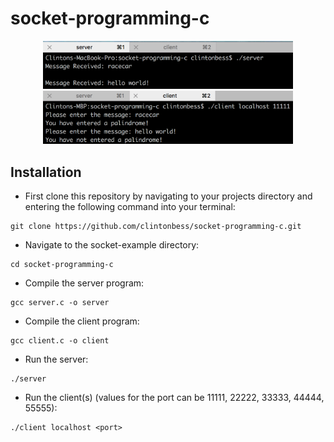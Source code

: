 # socket-programming-c

<div style="text-align:center"><img src ="server.png" width="400"/></div>
<div style="text-align:center"><img src ="client.png" width="400" /></div>

## Installation
- First clone this repository by navigating to your projects directory and entering the following command into your terminal:
```
git clone https://github.com/clintonbess/socket-programming-c.git
```
- Navigate to the socket-example directory:
```
cd socket-programming-c
```
- Compile the server program:
```
gcc server.c -o server
```
- Compile the client program:
```
gcc client.c -o client
```
- Run the server:
```
./server
```
- Run the client(s) (values for the port can be 11111, 22222, 33333, 44444, 55555):
```
./client localhost <port>
```
